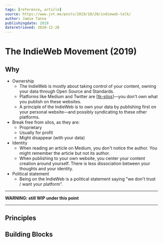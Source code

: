 ```yaml
---
tags: [reference, article]
source: https://www.jvt.me/posts/2019/10/20/indieweb-talk/
author: Jamie Tanna
publishingdate: 2019
dateretrieved: 2020-12-28
---
```


# The IndieWeb Movement (2019)

## Why

- Ownership
  - The IndieWeb is mostly about taking control of your content, owning your data through Open Source and Standards.
  - Platforms like Medium and Twitter are [[tk-silos]]—you don't own what you publish on these websites.
  - A principle of the IndieWeb is to own your data by publishing first on your personal website—and possibly syndicating to these other platforms.
- Break free from silos, as they are:
  - Proprietary
  - Usually for profit
  - Might disappear (with your data)
- Identity
  - When reading an article on Medium, you don't notice the author. You might remember the article but not its author.
  - When publishing to your own website, you center your content creation around yourself. There is less dissociation between your thoughts and your identity.
- Political statement
  - Being on the IndieWeb is a political statement saying "we don't trust / want your platform".

---

**WARNING: still WIP under this point**

---

## Principles

## Building Blocks

[//begin]: # "Autogenerated link references for markdown compatibility"
[tk-silos]: ../7-tk/tk-silos "tk-silos"
[//end]: # "Autogenerated link references"

